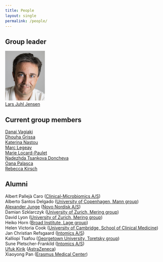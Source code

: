 ```yaml
---
title: People
layout: single
permalink: /people/
---
```

## Group leader
![Portrait of Lars Juhl Jensen](people_larsjuhljensen.jpg)  
[Lars Juhl Jensen](/people/larsjuhljensen/)

## Current group members
[Danai Vagiaki](https://www.linkedin.com/in/danai-vagiaki-03976414b/)  
[Dhouha Grissa](http://dgrissa.wixsite.com/dhouha-grissa)  
[Katerina Nastou](/people/katerinanastou)  
[Marc Legeay](/people/marclegeay/)  
[Marie Locard-Paulet](/people/marielocardpaulet/)  
[Nadezhda Tsankova Doncheva](/people/nadezhdatdoncheva/)  
[Oana Palasca](https://www.linkedin.com/in/oanapalasca/)  
[Rebecca Kirsch](https://www.linkedin.com/in/rebecca-kirsch/)

## Alumni
Albert Pallejà Caro ([Clinical-Microbiomics A/S](https://www.clinical-microbiomics.com))  
Alberto Santos Delgado ([University of Copenhagen, Mann group](http://www.cpr.ku.dk/research/proteomics/mann-group/))  
[Alexander Junge](/people/alexanderjunge/) ([Novo Nordisk A/S](https://www.novonordisk.com/))  
Damian Szklarczyk ([University of Zurich, Mering group](http://www.imls.uzh.ch/en/research/vonmering/))  
David Lyon ([University of Zurich, Mering group](http://www.imls.uzh.ch/en/research/vonmering/))  
Heiko Horn ([Broad Institute, Lage group](http://www.lagelab.org/))  
Helen Victoria Cook ([University of Cambridge, School of Clinical Medicine](https://www.medschl.cam.ac.uk/))  
Jan Christian Refsgaard ([Intomics A/S](https://www.intomics.com/))  
Kalliopi Tsafou ([Georgetown University, Toretsky group](http://toretsky.georgetown.edu/))  
Sune Pletscher-Frankild ([Intomics A/S](https://www.intomics.com/))  
[Ufuk Kirik](/people/ufukkirik/) ([AstraZeneca](https://www.astrazeneca.com/))  
Xiaoyong Pan ([Erasmus Medical Center](https://www.erasmusmc.nl/?lang=en))
